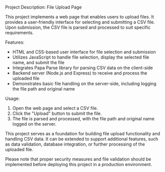 Project Description: File Upload Page

This project implements a web page that enables users to upload files. It provides a user-friendly interface for selecting and submitting a CSV file. Upon submission, the CSV file is parsed and processed to suit specific requirements.

Features:
- HTML and CSS-based user interface for file selection and submission
- Utilizes JavaScript to handle file selection, display the selected file name, and submit the file
- Integrates Papa Parse library for parsing CSV data on the client-side
- Backend server (Node.js and Express) to receive and process the uploaded file
- Demonstrates basic file handling on the server-side, including logging the file path and original name

Usage:
1. Open the web page and select a CSV file.
2. Click the "Upload" button to submit the file.
3. The file is parsed and processed, with the file path and original name logged on the server.

This project serves as a foundation for building file upload functionality and handling CSV data. It can be extended to support additional features, such as data validation, database integration, or further processing of the uploaded file.

Please note that proper security measures and file validation should be implemented before deploying this project in a production environment.

